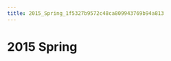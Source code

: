 ```yaml
---
title: 2015_Spring_1f5327b9572c48ca809943769b94a813
---
```


# 2015 Spring

[](https://www.bilibili.com/video/av13211143)